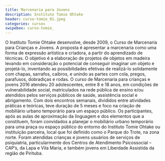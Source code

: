 ```yaml
---
title: Marcenaria para Jovens
description: Instituto Tomie Ohtake
header: curso-tomie_01.jpeg 
categories: cursos
swipebox: curso-tomie_
---
```


O Instituto Tomie Ohtake desenvolve, desde 2009, o Curso de Marcenaria para Crianças e Jovens. A proposta é apresentar a marcenaria como uma forma de expressão artística e criadora, a partir do aprendizado de técnicas. O objetivo é a elaboração de projetos de objetos em madeira levando em consideração o potencial de conseguir imaginar um objeto e projetá-lo, inventando as possibilidades efetivas de realizá-lo solidamente com chapas, sarrafos, caibros, e unindo as partes com cola, pregos, parafusos, dobradiças e rodas. O curso de Marcenaria para crianças e jovens 2016 atendeu 20 adolescentes, entre 8 e 18 anos, em condições de vulnerabilidade social, matriculados na rede pública de ensino e/ou atendidos pelos serviços públicos de saúde, assistência social e abrigamento. Com dois encontros semanais, divididos entre atividades práticas e teóricas, teve duração de 5 meses e foco na criação de mobiliário urbano temporário para um espaço público. Os participantes, após as aulas de aproximação da linguagem e dos elementos que a constituem, foram convidados a planejar o mobiliário urbano temporário para uma praça ou espaço público do entorno do Instituto Tomie Ohtake ou instituição parceira, local que foi definido como o Parque do Trote, na zona norte. Foram atendidas crianças e jovens usuários de serviços de psiquiatria, particularmente dos Centros de Atendimento Psicossocial – CAP’s, da Lapa e Vila Maria, e também jovens em Liberdade Assistida da região de Pirituba.
